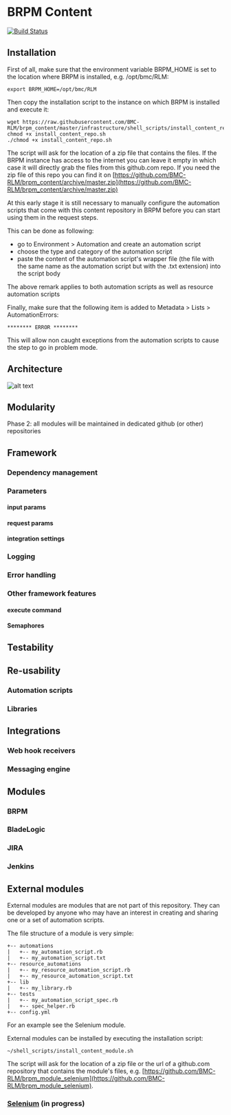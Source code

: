 # BRPM Content

[![Build Status](https://travis-ci.org/BMC-RLM/brpm_content.svg?branch=master)](https://travis-ci.org/BMC-RLM/brpm_content)

## Installation

First of all, make sure that the environment variable BRPM_HOME is set to the location where BRPM is installed, e.g. /opt/bmc/RLM:
```shell
export BRPM_HOME=/opt/bmc/RLM
```

Then copy the installation script to the instance on which BRPM is installed and execute it:
```shell
wget https://raw.githubusercontent.com/BMC-RLM/brpm_content/master/infrastructure/shell_scripts/install_content_repo.sh
chmod +x install_content_repo.sh
./chmod +x install_content_repo.sh
```

The script will ask for the location of a zip file that contains the files. If the BRPM instance has access to the internet you can leave it empty in which case it will directly grab the files from this github.com repo.
If you need the zip file of this repo you can find it on [https://github.com/BMC-RLM/brpm_content/archive/master.zip](https://github.com/BMC-RLM/brpm_content/archive/master.zip)

At this early stage it is still necessary to manually configure the automation scripts that come with this content repository in BRPM before you can start using them in the request steps. 

This can be done as following:
 - go to Environment > Automation and create an automation script
 - choose the type and category of the automation script
 - paste the content of the automation script's wrapper file (the file with the same name as the automation script but with the .txt extension) into the script body
 
The above remark applies to both automation scripts as well as resource automation scripts
 
Finally, make sure that the following item is added to Metadata > Lists > AutomationErrors: 
```
******** ERROR ********
```
This will allow non caught exceptions from the automation scripts to cause the step to go in problem mode.

## Architecture
![alt text](https://github.com/BMC-RLM/brpm_content/blob/master/architecture.png "architecture")

## Modularity

Phase 2: all modules will be maintained in dedicated github (or other) repositories

## Framework
### Dependency management
### Parameters
#### input params
#### request params
#### integration settings
### Logging
### Error handling
### Other framework features
#### execute command
#### Semaphores

## Testability

## Re-usability
### Automation scripts
### Libraries

## Integrations
### Web hook receivers
### Messaging engine

## Modules
### BRPM   
### BladeLogic
### JIRA
### Jenkins

## External modules

External modules are modules that are not part of this repository. They can be developed by anyone who may have an interest in creating and sharing one or a set of automation scripts.
 
The file structure of a module is very simple: 
```
+-- automations
|   +-- my_automation_script.rb
|   +-- my_automation_script.txt
+-- resource_automations
|   +-- my_resource_automation_script.rb
|   +-- my_resource_automation_script.txt
+-- lib
|   +-- my_library.rb
+-- tests
|   +-- my_automation_script_spec.rb
|   +-- spec_helper.rb
+-- config.yml
```

For an example see the Selenium module.

External modules can be installed by executing the installation script: 
```shell
~/shell_scripts/install_content_module.sh
```

The script will ask for the location of a zip file or the url of a github.com repository that contains the module's files, e.g. [https://github.com/BMC-RLM/brpm_module_selenium](https://github.com/BMC-RLM/brpm_module_selenium).

### [Selenium](https://github.com/BMC-RLM/brpm_module_selenium) (in progress)

